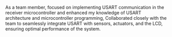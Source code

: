 As a team member, focused on implementing USART communication in the receiver microcontroller and enhanced my knowledge of USART architecture and microcontroller programming, Collaborated closely with the team to seamlessly integrate USART with sensors, actuators, and the LCD, ensuring optimal performance of the system.
